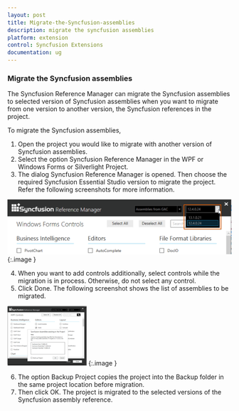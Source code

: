 ```yaml
---
layout: post
title: Migrate-the-Syncfusion-assemblies
description: migrate the syncfusion assemblies
platform: extension
control: Syncfusion Extensions
documentation: ug
---
```


### Migrate the Syncfusion assemblies

The Syncfusion Reference Manager can migrate the Syncfusion assemblies to selected version of Syncfusion assemblies when you want to migrate from one version to another version, the Syncfusion references in the project.

To migrate the Syncfusion assemblies,

1. Open the project you would like to migrate with another version of Syncfusion assemblies.
2. Select the option Syncfusion Reference Manager in the WPF or Windows Forms or Silverlight Project.
3. The dialog Syncfusion Reference Manager is opened. Then choose the required Syncfusion Essential Studio version to migrate the project. Refer the following screenshots for more information.



![](Migrate-the-Syncfusion-assemblies_images/Migrate-the-Syncfusion-assemblies_img1.png)
{:.image }


4. When you want to add controls additionally, select controls while the migration is in process. Otherwise, do not select any control.
5. Click Done. The following screenshot shows the list of assemblies to be migrated. 



![](Migrate-the-Syncfusion-assemblies_images/Migrate-the-Syncfusion-assemblies_img2.png)
{:.image }


6. The option Backup Project copies the project into the Backup folder in the same project location before migration.
7. Then click OK. The project is migrated to the selected versions of the Syncfusion assembly reference.



